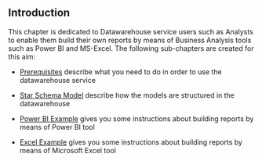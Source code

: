 ## Introduction

This chapter is dedicated to Datawarehouse service users such as Analysts to enable them build their own reports by means of Business Analysis tools such as Power BI and MS-Excel.
The following sub-chapters are created for this aim:

- [Prerequisites](../prerequisites.md) describe what you need to do in order to use the datawarehouse service

- [Star Schema Model](../star-schema-model.md) describe how the models are structured in the datawarehouse

- [Power BI Example](../power-bi-example.md) gives you some instructions about building reports by means of Power BI tool

- [Excel Example](../excel-example.md) gives you some instructions about building reports by means of Microsoft Excel tool
